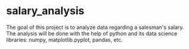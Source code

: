# salary_analysis
The goal of this project is to analyze data regarding a salesman's salary. The analysis will be done with the help of python and its data science libraries: numpy, matplotlib.pyplot, pandas, etc.
